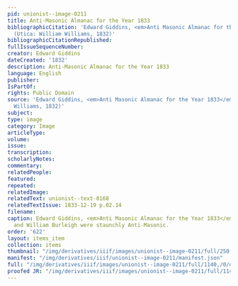 ```yaml
---
pid: unionist--image-0211
title: Anti-Masonic Almanac for the Year 1833
bibliographicCitation: 'Edward Giddins, <em>Anti Masonic Almanac for the Year 1833</em>
  (Utica: William Williams, 1832)'
bibliographicCitationRepublished: 
fullIssueSequenceNumber: 
creator: Edward Giddins
dateCreated: '1832'
description: Anti-Masonic Almanac for the Year 1833
language: English
publisher: 
IsPartOf: 
rights: Public Domain
source: 'Edward Giddins, <em>Anti Masonic Almanac for the Year 1833</em> (Utica: William
  Williams, 1832)'
subject: 
type: image
category: Image
articleType: 
volume: 
issue: 
transcription: 
scholarlyNotes: 
commentary: 
relatedPeople: 
featured: 
repeated: 
relatedImage: 
relatedText: unionist--text-0168
relatedTextIssue: 1833-12-19 p.02.14
filename: 
caption: Edward Giddins, <em>Anti Masonic Almanac for the Year 1833</em>. Both Charles
  and William Burleigh were staunchly Anti-Masonic.
order: '622'
layout: items_item
collection: items
thumbnail: "/img/derivatives/iiif/images/unionist--image-0211/full/250,/0/default.jpg"
manifest: "/img/derivatives/iiif/unionist--image-0211/manifest.json"
full: "/img/derivatives/iiif/images/unionist--image-0211/full/1140,/0/default.jpg"
proofed JR: "/img/derivatives/iiif/images/unionist--image-0211/full/1140,/0/default.jpg"
---
```

